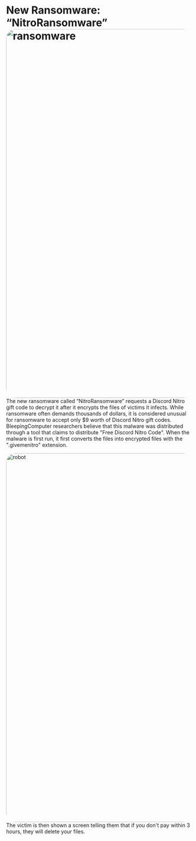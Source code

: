 # New Ransomware: “NitroRansomware” <br><img src="https://elona.xyz/uploads/images/image_750x_60bf3d75e1ffe.jpg" alt="ransomware" style="float: left; margin-right: 10px; width: 1000px; border-radius: 25px" />

The new ransomware called “NitroRansomware” requests a Discord Nitro gift code to decrypt it after it encrypts the files of victims it infects. While ransomware often demands thousands of dollars, it is considered unusual for ransomware to accept only $9 worth of Discord Nitro gift codes. BleepingComputer researchers believe that this malware was distributed through a tool that claims to distribute "Free Discord Nitro Code". When the malware is first run, it first converts the files into encrypted files with the ".givemenitro" extension. 

<img src="https://elona.xyz/uploads/images/image_750x415_60bf3cacdee80.jpg" alt="robot" style="float: left; margin-right: 10px; width: 1000px; border-radius: 25px" />

The victim is then shown a screen telling them that if you don't pay within 3 hours, they will delete your files.

